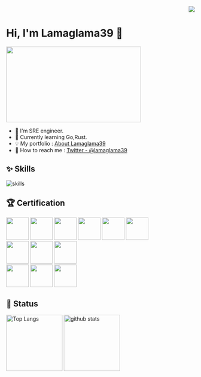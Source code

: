 <div align="right">
  <img src="https://komarev.com/ghpvc/?username=Lamaglama39" />
</div>

# Hi, I'm Lamaglama39 🦙
<img src="https://i.giphy.com/media/v1.Y2lkPTc5MGI3NjExcHl1NzNzOGRuNTlpamtwcW9jN3BrbzdibDJ5aGVnOHhiYTRodnNnYyZlcD12MV9pbnRlcm5hbF9naWZfYnlfaWQmY3Q9Zw/vIqU5gwdCPKO4/giphy.gif" width="360" height="202" ></img>

- 🔧 I'm SRE engineer.
- 📝 Currently learning Go,Rust.
- 💡 My portfolio : [About Lamaglama39](https://lamaglama39.github.io/About-Lamaglama39)
- 📨 How to reach me : [Twitter - @lamaglama39](https://twitter.com/lamaglama39)

## ✨ Skills

<img alt="skills" src="https://skillicons.dev/icons?theme=dark&perline=7&i=bash,python,javascript,typescript,rust,go,react,nextjs,threejs,nodejs,deno,flask,aws,gcp,cloudflare,docker,kubernetes,terraform,ansible,github,gitlab"/>

## 🏆 Certification
<div>
<img height="60px" src="https://images.credly.com/size/340x340/images/00634f82-b07f-4bbd-a6bb-53de397fc3a6/image.png">
<img height="60px" src="https://images.credly.com/size/340x340/images/b9feab85-1a43-4f6c-99a5-631b88d5461b/image.png">
<img height="60px" src="https://images.credly.com/size/340x340/images/f0d3fbb9-bfa7-4017-9989-7bde8eaf42b1/image.png">
<img height="60px" src="https://images.credly.com/size/340x340/images/0e284c3f-5164-4b21-8660-0d84737941bc/image.png">
<img height="60px" src="https://images.credly.com/size/340x340/images/2d84e428-9078-49b6-a804-13c15383d0de/image.png">
<img height="60px" src="https://images.credly.com/size/340x340/images/bd31ef42-d460-493e-8503-39592aaf0458/image.png">
</div>
<div>
<img height="60px" src="https://images.credly.com/size/340x340/images/44994cda-b5b0-44cb-9a6d-d29b57163073/image.png">
<img height="60px" src="https://images.credly.com/size/340x340/images/08096465-cbfc-4c3e-93e5-93c5aa61f23e/image.png">
<img height="60px" src="https://images.credly.com/size/340x340/images/71c579e0-51fd-4247-b493-d2fa8167157a/image.png">
</div>
<div>
<img height="60px" src="https://learn.microsoft.com/ja-jp/media/learn/certification/badges/microsoft-certified-fundamentals-badge.svg">
<img height="60px" src="https://learn.microsoft.com/ja-jp/media/learn/certification/badges/microsoft-certified-associate-badge.svg">
<img height="60px" src="https://learn.microsoft.com/ja-jp/media/learn/certification/badges/microsoft-certified-expert-badge.svg">

</div>

## 📜 Status
<div align="left"> 
  <img alt="Top Langs" height="150px" src="https://github-readme-stats.vercel.app/api/top-langs/?username=Lamaglama39&layout=compact&show_icons=true" />
  <img alt="github stats" height="150px" src="https://github-readme-stats.vercel.app/api?username=Lamaglama39" />
</div>
